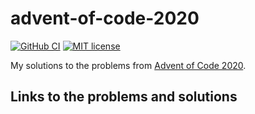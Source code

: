 # advent-of-code-2020

[![GitHub CI](https://github.com/oskarek/advent-of-code-2020/workflows/CI/badge.svg)](https://github.com/oskarek/advent-of-code-2020/actions)
[![MIT license](https://img.shields.io/badge/license-MIT-blue.svg)](LICENSE)

My solutions to the problems from [Advent of Code
2020](https://adventofcode.com/2020).

## Links to the problems and solutions
